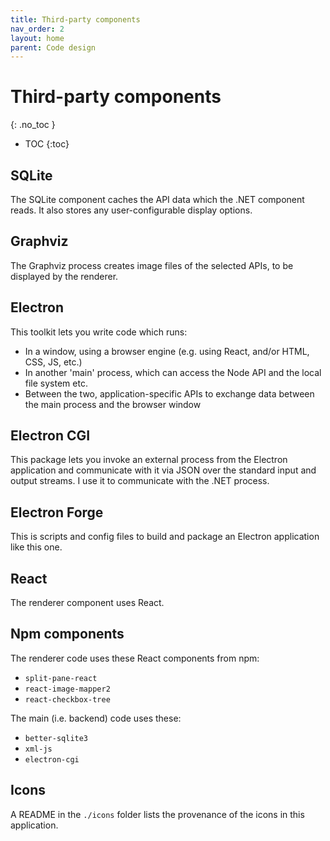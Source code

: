 ```yaml
---
title: Third-party components
nav_order: 2
layout: home
parent: Code design
---
```


# Third-party components
{: .no_toc }

- TOC
{:toc}

## SQLite

The SQLite component caches the API data which the .NET component reads.
It also stores any user-configurable display options.

## Graphviz

The Graphviz process creates image files of the selected APIs, to be displayed by the renderer.

## Electron

This toolkit lets you write code which runs:

- In a window, using a browser engine (e.g. using React, and/or HTML, CSS, JS, etc.)
- In another 'main' process, which can access the Node API and the local file system etc.
- Between the two, application-specific APIs to exchange data between the main process and the browser window

## Electron CGI

This package lets you invoke an external process from the Electron application
and communicate with it via JSON over the standard input and output streams.
I use it to communicate with the .NET process.

## Electron Forge

This is scripts and config files to build and package an Electron application like this one.

## React

The renderer component uses React.

## Npm components

The renderer code uses these React components from npm:

- `split-pane-react`
- `react-image-mapper2`
- `react-checkbox-tree`

The main (i.e. backend) code uses these:

- `better-sqlite3`
- `xml-js`
- `electron-cgi`

## Icons

A README in the `./icons` folder lists the provenance of the icons in this application.